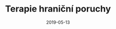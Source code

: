 ---
template: participate-link
date: 2019-05-13
title: Terapie hraniční poruchy
featuredImage: /assets/flyers/HPO.jpg
pdf: "HPO"
---